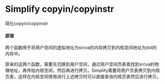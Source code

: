 # Simplify copyin/copyinstr

简化copyin/copyinstr

#### 原理

两个函数用于将用户空间的虚拟地址为srcva的内存拷贝到内核空间地址为dst的内存中。

原来的这两个函数，需要先切换到用户空间，通过用户空间页表查找到srcva的物理地址，再传给内核空间，然后再进行拷贝。Simplify需要将用户页表拷贝到内核页表，这样在内核空间使用进行上述拷贝时可以直接查询内核页表然后进行拷贝。
